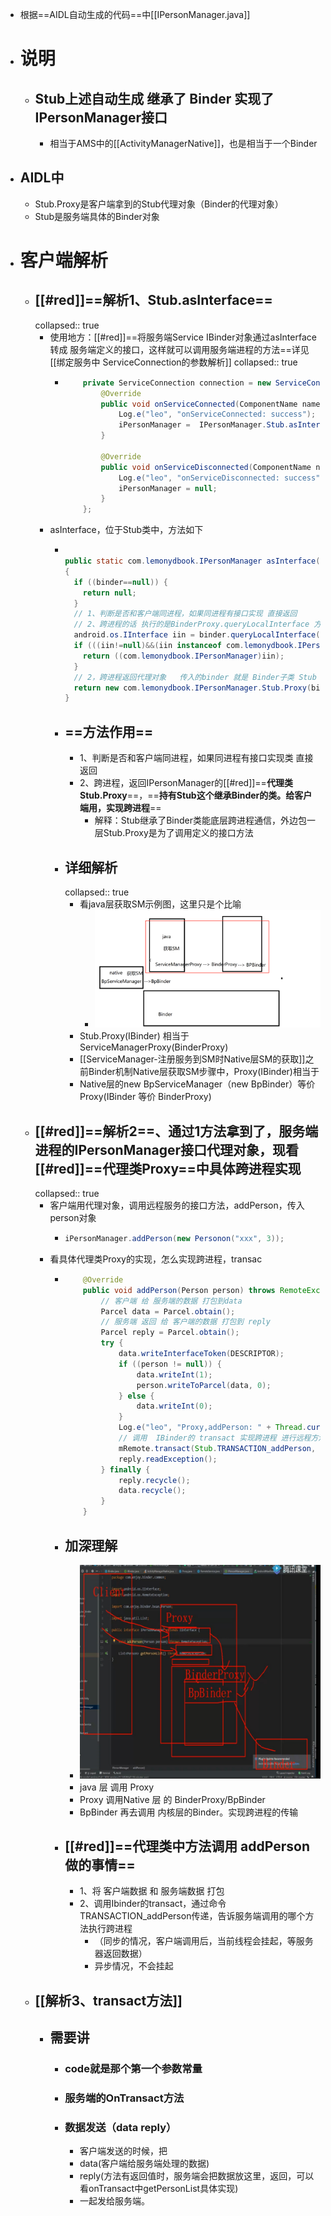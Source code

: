 - 根据==AIDL自动生成的代码==中[[IPersonManager.java]]
- # 说明
	- ## Stub上述自动生成 继承了 Binder 实现了 IPersonManager接口
		- 相当于AMS中的[[ActivityManagerNative]]，也是相当于一个Binder
- ## AIDL中
	- Stub.Proxy是客户端拿到的Stub代理对象（Binder的代理对象）
	- Stub是服务端具体的Binder对象
- # 客户端解析
	- ## [[#red]]==解析1、Stub.asInterface==
	  collapsed:: true
		- 使用地方：[[#red]]==将服务端Service IBinder对象通过asInterface 转成 服务端定义的接口，这样就可以调用服务端进程的方法==详见 [[绑定服务中 ServiceConnection的参数解析]]
		  collapsed:: true
			- ```java
			      private ServiceConnection connection = new ServiceConnection() {
			          @Override
			          public void onServiceConnected(ComponentName name, IBinder service) {
			              Log.e("leo", "onServiceConnected: success");
			              iPersonManager =  IPersonManager.Stub.asInterface(service);// proxy
			          }
			  
			          @Override
			          public void onServiceDisconnected(ComponentName name) {
			              Log.e("leo", "onServiceDisconnected: success");
			              iPersonManager = null;
			          }
			      };
			  ```
		- asInterface，位于Stub类中，方法如下
			- ```java
			  
			  public static com.lemonydbook.IPersonManager asInterface(android.os.IBinder binder)
			  {
			    if ((binder==null)) {
			      return null;
			    }
			    // 1、判断是否和客户端同进程，如果同进程有接口实现 直接返回
			    // 2、跨进程的话 执行的是BinderProxy.queryLocalInterface 方法 返回null 
			    android.os.IInterface iin = binder.queryLocalInterface(DESCRIPTOR); 
			    if (((iin!=null)&&(iin instanceof com.lemonydbook.IPersonManager))) {
			      return ((com.lemonydbook.IPersonManager)iin);
			    }
			    // 2，跨进程返回代理对象   传入的binder 就是 Binder子类 Stub
			    return new com.lemonydbook.IPersonManager.Stub.Proxy(binder);
			  }
			  ```
			- ## ==方法作用==
				- 1、判断是否和客户端同进程，如果同进程有接口实现类 直接返回
				- 2、跨进程，返回IPersonManager的[[#red]]==**代理类Stub.Proxy**==，==**持有Stub这个继承Binder的类。给客户端用，实现跨进程**==
					- 解释：Stub继承了Binder类能底层跨进程通信，外边包一层Stub.Proxy是为了调用定义的接口方法
			- ## 详细解析
			  collapsed:: true
				- 看java层获取SM示例图，这里只是个比喻
					- ![image.png](../assets/image_1688443434035_0.png)
				- Stub.Proxy(IBinder) 相当于ServiceManagerProxy(BinderProxy)
				- [[ServiceManager-注册服务到SM时Native层SM的获取]]之前Binder机制Native层获取SM步骤中，Proxy(IBinder)相当于
				- Native层的new BpServiceManager（new BpBinder）等价 Proxy(IBinder 等价 BinderProxy)
	- ## [[#red]]==解析2==、通过1方法拿到了，服务端进程的IPersonManager接口代理对象，现看[[#red]]==代理类Proxy==中具体跨进程实现
	  collapsed:: true
		- 客户端用代理对象，调用远程服务的接口方法，addPerson，传入person对象
			- ```java
			  iPersonManager.addPerson(new Personon("xxx", 3));
			  ```
		- 看具体代理类Proxy的实现，怎么实现跨进程，transac
			- ```java
			      @Override
			      public void addPerson(Person person) throws RemoteException {
			          // 客户端 给 服务端的数据 打包到data
			          Parcel data = Parcel.obtain();
			          // 服务端 返回 给 客户端的数据 打包到 reply
			          Parcel reply = Parcel.obtain();
			          try {
			              data.writeInterfaceToken(DESCRIPTOR);
			              if ((person != null)) {
			                  data.writeInt(1);
			                  person.writeToParcel(data, 0);
			              } else {
			                  data.writeInt(0);
			              }
			              Log.e("leo", "Proxy,addPerson: " + Thread.currentThread());
			              // 调用  IBinder的 transact 实现跨进程 进行远程方法调用 
			              mRemote.transact(Stub.TRANSACTION_addPerson, data, reply, 0);
			              reply.readException();
			          } finally {
			              reply.recycle();
			              data.recycle();
			          }
			      }
			  ```
			- ## 加深理解
				- ![image.png](../assets/image_1688446289309_0.png)
				- java 层 调用 Proxy
				- Proxy 调用Native 层 的  BinderProxy/BpBinder
				- BpBinder 再去调用 内核层的Binder。实现跨进程的传输
			- ##  [[#red]]==代理类中方法调用 addPerson做的事情==
				- 1、将 客户端数据 和 服务端数据 打包
				- 2、调用Ibinder的transact，通过命令TRANSACTION_addPerson传递，告诉服务端调用的哪个方法执行跨进程
					- （同步的情况，客户端调用后，当前线程会挂起，等服务器返回数据）
					- 异步情况，不会挂起
	- ## [[解析3、transact方法]]
		- ## 需要讲
			- ### code就是那个第一个参数常量
			- ### 服务端的OnTransact方法
			- ### 数据发送（data reply）
				- 客户端发送的时候，把
				- data(客户端给服务端处理的数据)
				- reply(方法有返回值时，服务端会把数据放这里，返回，可以看onTransact中getPersonList具体实现)
				- 一起发给服务端。
